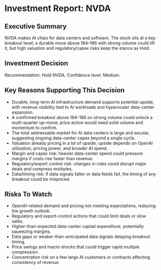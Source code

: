 # Investment Report: NVDA

## Executive Summary
NVDA makes AI chips for data centers and software. The stock sits at a key breakout level; a durable move above 184–186 with strong volume could lift it, but high valuation and regulatory/capex risks keep the stance as Hold.

## Investment Decision
Recommendation: Hold NVDA. Confidence level: Medium.

## Key Reasons Supporting This Decision
- Durable, long-term AI infrastructure demand supports potential upside, with revenue visibility tied to AI workloads and hyperscaler data-center expansion.
- A confirmed breakout above 184–186 on strong volume could unlock a multi-quarter up-move; price action would need solid volume and momentum to confirm.
- The total addressable market for AI data centers is large and secular, suggesting ongoing data-center capex beyond a single cycle.
- Valuation already pricing in a lot of upside; upside depends on OpenAI utilization, pricing power, and broader AI spend.
- Margin and capex risk: heavier data-center spend could pressure margins if costs rise faster than revenue.
- Regulatory/export control risk: changes in rules could disrupt major deals and compress multiples.
- Data/timing risk: if data signals falter or data feeds fail, the timing of any breakout could be mispriced.

## Risks To Watch
- OpenAI-related demand and pricing not meeting expectations, reducing the growth outlook.
- Regulatory and export-control actions that could limit deals or slow sales.
- Higher-than-expected data-center capital expenditure, potentially squeezing margins.
- Data gaps or weaker-than-anticipated data signals delaying breakout timing.
- Price swings and macro shocks that could trigger rapid multiple compression.
- Concentration risk on a few large AI customers or contracts affecting consistency of revenue.
